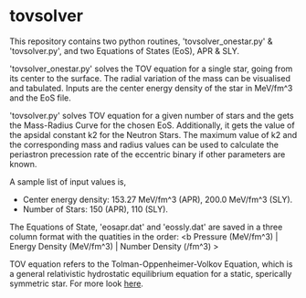 # tovsolver

This repository contains two python routines, 'tovsolver_onestar.py' & 'tovsolver.py',  and two Equations of States (EoS), APR & SLY.

'tovsolver_onestar.py' solves the TOV equation for a single star, going from its center to the surface. The radial variation of the mass can be visualised and tabulated. Inputs are the center energy density of the star in MeV/fm^3 and the EoS file. 

'tovsolver.py' solves TOV equation for a given number of stars and the gets the Mass-Radius Curve for the chosen EoS. Additionally, it gets the value of the apsidal constant k2 for the Neutron Stars. The maximum value of k2 and the corresponding mass and radius values can be used to calculate the periastron precession rate of the eccentric binary if other parameters are known.

A sample list of input values is, 
- Center energy density: 153.27 MeV/fm^3 (APR), 200.0 MeV/fm^3 (SLY).
- Number of Stars: 150 (APR), 110 (SLY).

The Equations of State, 'eosapr.dat' and 'eossly.dat' are saved in a three column format with the quatities in the order:
 <b                           Pressure (MeV/fm^3) | Energy Density (MeV/fm^3) | Number Density (/fm^3)   >
 
 

TOV equation refers to the Tolman-Oppenheimer-Volkov Equation, which is a general relativistic hydrostatic equilibrium equation for a static, sperically symmetric star. For more look [here](https://www.wikiwand.com/en/Tolman%E2%80%93Oppenheimer%E2%80%93Volkoff_equation).

<!--- See Garg & Manjari 2019 for more details. --->
